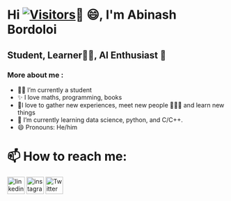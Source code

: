 # Hi [![Visitors](https://visitor-badge.glitch.me/badge?page_id=abinashbordoloi.abinashbordoloi)](https://github.com/abinashbordoi/abinashbordoloi)👋 :smile:, I'm Abinash Bordoloi

## Student, Learner:technologist:, AI Enthusiast :monocle_face: 

### More about me :
- 👨‍🎓 I’m currently a student 
- ✨ I love maths, programming, books
- 🚀I love to gather new experiences, meet new people 🧑‍🤝‍🧑 and learn new things
- 🌱 I’m currently learning  data science, python, and C/C++.
- 😄 Pronouns: He/him


# 📫 How to reach me: 


[<img src = "https://th.bing.com/th/id/R.4703eba111254c882c6215a5e7667c86?rik=iiilW6%2bIwyrGdQ&riu=http%3a%2f%2fwww.experian.com%2fblogs%2fsmall-business-matters%2fwp-content%2fuploads%2f2011%2f11%2flinkedin_logo.jpg&ehk=fcjpp4hSqBcGe8ElB57ugaDuON%2bFkn4m0srV1JU9ODc%3d&risl=&pid=ImgRaw&r=0&sres=1&sresct=1" alt = 'linkedin' height = '40'>](https://www.linkedin.com/in/abinash07/)                                                                                                             [<img src="https://upload.wikimedia.org/wikipedia/commons/thumb/e/e7/Instagram_logo_2016.svg/1200px-Instagram_logo_2016.svg.png" alt = 'instagram' height = '40'>](https://www.instagram.com/abinash_bordoloi07/)
   [<img src="https://th.bing.com/th/id/OIP.Z2abZs3EfNnJ_Nwl5o8cqgHaHa?pid=ImgDet&rs=1" alt = 'Twitter' height = '40'>](https://twitter.com/abinash_47712)



